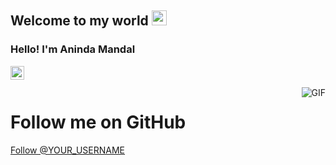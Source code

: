<!--
**aninda20/aninda20** is a ✨ _special_ ✨ repository because its `README.md` (this file) appears on your GitHub profile.

Here are some ideas to get you started:

- 🔭 I’m currently working on ...
- 🌱 I’m currently learning ...
- 👯 I’m looking to collaborate on ...
- 🤔 I’m looking for help with ...
- 💬 Ask me about ...
- 📫 How to reach me: ...
- 😄 Pronouns: ...
- ⚡ Fun fact: ...
-->

<!-- [Web-developer](https://user-images.githubusercontent.com/46484569/88458558-8c31eb80-ceac-11ea-8058-a555f9e1b660.png)
     -->
## Welcome to my world <img src="https://github.com/TheDudeThatCode/TheDudeThatCode/blob/master/Assets/Earth.gif" width="24px">

### Hello! I'm Aninda Mandal




<a href="https://www.linkedin.com/in/aninda-mandal/">
  <img align="left" alt="Aninda Mandal" width="22px" src="https://cdn.jsdelivr.net/npm/simple-icons@v3/icons/linkedin.svg" />
</a>


<br />
<br />

  <img align="right" alt="GIF" src="https://media.giphy.com/media/836HiJc7pgzy8iNXCn/giphy.gif" />
  


<!--
<br>
<p align='center'>
  <img align="center" src="https://github-readme-stats.vercel.app/api?username=aninda20&show_icons=true&title_color=fff&icon_color=79ff97&text_color=efefef&bg_color=24292e" alt="Aninda Mandal's Github Stats">
</p>
-->
 
<!DOCTYPE html>
<html lang="en">
<head>
    <meta charset="UTF-8">
    <meta name="viewport" content="width=device-width, initial-scale=1.0">
    <title>GitHub Follow Button</title>
</head>
<body>
    <h1>Follow me on GitHub</h1>
    <a class="github-button" href="https://github.com/aninda20" data-size="large" data-show-count="false" aria-label="Follow @YOUR_USERNAME on GitHub">Follow @YOUR_USERNAME</a>
    <script async defer src="https://buttons.github.io/buttons.js"></script>
</body>
</html>




